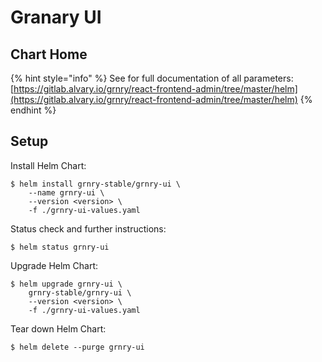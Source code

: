 # Granary UI

## Chart Home

{% hint style="info" %}
See for full documentation of all parameters:  
[https://gitlab.alvary.io/grnry/react-frontend-admin/tree/master/helm](https://gitlab.alvary.io/grnry/react-frontend-admin/tree/master/helm)
{% endhint %}

## Setup

Install Helm Chart:

```
$ helm install grnry-stable/grnry-ui \
    --name grnry-ui \
    --version <version> \
    -f ./grnry-ui-values.yaml
```

Status check and further instructions:

```text
$ helm status grnry-ui
```

Upgrade Helm Chart: 

```text
$ helm upgrade grnry-ui \
    grnry-stable/grnry-ui \
    --version <version> \
    -f ./grnry-ui-values.yaml
```

Tear down Helm Chart:

```text
$ helm delete --purge grnry-ui
```

